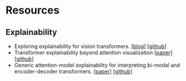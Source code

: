 # Resources

## Explainability

- Exploring explainability for vision transformers. 
  [\[blog\]](https://jacobgil.github.io/deeplearning/vision-transformer-explainability) 
  [\[github\]](https://github.com/jacobgil/vit-explain) 
- Transformer explainability beyond attention visualization 
  [\[paper\]](https://arxiv.org/abs/2012.09838) 
  [\[github\]](https://github.com/hila-chefer/Transformer-Explainability) 
- Generic attention-model explainability for interpreting bi-modal and encoder-decoder
  transformers. 
  [\[paper\]](https://arxiv.org/pdf/2103.15679.pdf) 
  [\[github\]](https://github.com/hila-chefer/Transformer-MM-Explainability) 
  